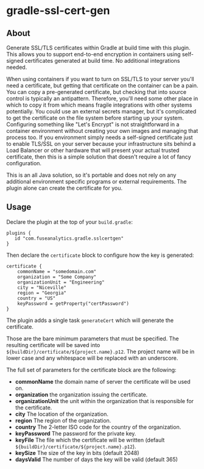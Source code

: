 # gradle-ssl-cert-gen

## About

Generate SSL/TLS certificates within Gradle at build time with this plugin.  This allows you to support 
end-to-end encryption in containers using self-signed certificates generated at build time.  No additional 
integrations needed.

When using containers if you want to turn on SSL/TLS to your server you'll need a certificate, but getting that 
certificate on the container can be a pain.  You can copy a pre-generated certificate, but checking that into source 
control is typically an antipattern.  Therefore, you'll need some other place in which to copy it from which means 
fragile integrations with other systems potentially.  You could use an external secrets manager, but it's complicated to
get the certificate on the file system before starting up your system.  Configuring something like "Let's Encrypt" is 
not straightforward in a container environment without creating your own images and managing that process too.  If you 
environment simply needs a self-signed certificate just to enable TLS/SSL on your server because your infrastructure 
sits behind a Load Balancer or other hardware that will present your actual trusted certificate, then this is a simple 
solution that doesn't require a lot of fancy configuration.

This is an all Java solution, so it's portable and does not rely on any additional environment specific programs or 
external requirements.  The plugin alone can create the certificate for you. 

## Usage

Declare the plugin at the top of your `build.gradle`:

```
plugins {
   id "com.fuseanalytics.gradle.sslcertgen"
}
```

Then declare the `certificate` block to configure how the key is generated:

```
certificate {
    commonName = "somedomain.com"
    organization = "Some Company"
    organizationUnit = "Engineering"
    city = "Niceville"
    region = "Georgia"
    country = "US"
    keyPassword = getProperty("certPassword")
}
```

The plugin adds a single task `generateCert` which will generate the certificate.

Those are the bare minimum parameters that must be specified.  The resulting certificate will
be saved into `${buildDir}/certificate/${project.name}.p12`.  The project name will be in lower
case and any whitespace will be replaced with an underscore.

The full set of parameters for the certificate block are the following:
   * **commonName** the domain name of server the certificate will be used on.
   * **organization** the organization issuing the certificate.
   * **organizationUnit** the unit within the organization that is responsible for the certificate.
   * **city** The location of the organization.
   * **region** The region of the organization.
   * **country** The 2-letter ISO code for the country of the organization.
   * **keyPassword** The password for the private key.
   * **keyFile** The file which the certificate will be written (default `${buildDir}/certificate/${project.name}.p12`).
   * **keySize** The size of the key in bits (default 2048)
   * **daysValid** The number of days the key will be valid (default 365)
